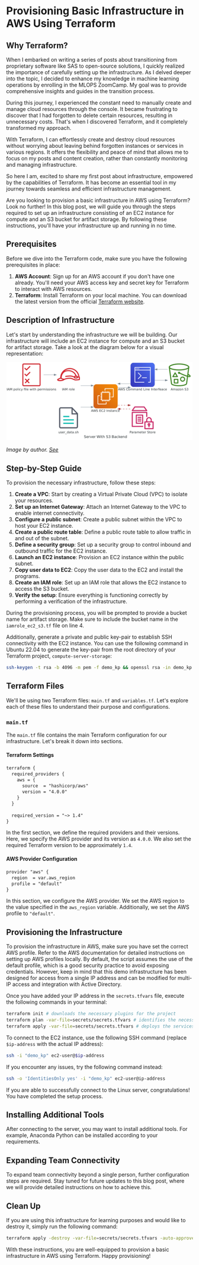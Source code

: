 # Provisioning Basic Infrastructure in AWS Using Terraform

## Why Terraform?

When I embarked on writing a series of posts about transitioning from proprietary software like SAS to open-source solutions, I quickly realized the importance of carefully setting up the infrastructure. As I delved deeper into the topic, I decided to enhance my knowledge in machine learning operations by enrolling in the MLOPS ZoomCamp. My goal was to provide comprehensive insights and guides in the transition process.

During this journey, I experienced the constant need to manually create and manage cloud resources through the console. It became frustrating to discover that I had forgotten to delete certain resources, resulting in unnecessary costs. That's when I discovered Terraform, and it completely transformed my approach.

With Terraform, I can effortlessly create and destroy cloud resources without worrying about leaving behind forgotten instances or services in various regions. It offers the flexibility and peace of mind that allows me to focus on my posts and content creation, rather than constantly monitoring and managing infrastructure.

So here I am, excited to share my first post about infrastructure, empowered by the capabilities of Terraform. It has become an essential tool in my journey towards seamless and efficient infrastructure management.

Are you looking to provision a basic infrastructure in AWS using Terraform? Look no further! In this blog post, we will guide you through the steps required to set up an infrastructure consisting of an EC2 instance for compute and an S3 bucket for artifact storage. By following these instructions, you'll have your infrastructure up and running in no time.

## Prerequisites

Before we dive into the Terraform code, make sure you have the following prerequisites in place:

1. **AWS Account**: Sign up for an AWS account if you don't have one already. You'll need your AWS access key and secret key for Terraform to interact with AWS resources.
2. **Terraform**: Install Terraform on your local machine. You can download the latest version from the official [Terraform website](https://developer.hashicorp.com/terraform/tutorials/aws-get-started/install-cli).

## Description of Infrastructure

Let's start by understanding the infrastructure we will be building. Our infrastructure will include an EC2 instance for compute and an S3 bucket for artifact storage. Take a look at the diagram below for a visual representation:

![Infrastructure Diagram](../images/server_with_s3_backend.png)

_Image by author. [See](../images/diagram_ec2_s3.py)_

## Step-by-Step Guide

To provision the necessary infrastructure, follow these steps:

1. **Create a VPC**: Start by creating a Virtual Private Cloud (VPC) to isolate your resources.
2. **Set up an Internet Gateway**: Attach an Internet Gateway to the VPC to enable internet connectivity.
3. **Configure a public subnet**: Create a public subnet within the VPC to host your EC2 instance.
4. **Create a public route table**: Define a public route table to allow traffic in and out of the subnet.
5. **Define a security group**: Set up a security group to control inbound and outbound traffic for the EC2 instance.
6. **Launch an EC2 instance**: Provision an EC2 instance within the public subnet.
7. **Copy user data to EC2**: Copy the user data to the EC2 and install the programs.
8. **Create an IAM role**: Set up an IAM role that allows the EC2 instance to access the S3 bucket.
9. **Verify the setup**: Ensure everything is functioning correctly by performing a verification of the infrastructure.

During the provisioning process, you will be prompted to provide a bucket name for artifact storage. Make sure to include the bucket name in the `iamrole_ec2_s3.tf` file on line 4.

Additionally, generate a private and public key-pair to establish SSH connectivity with the EC2 instance. You can use the following command in Ubuntu 22.04 to generate the key-pair from the root directory of your Terraform project, `compute-server-storage`:

```bash
ssh-keygen -t rsa -b 4096 -m pem -f demo_kp && openssl rsa -in demo_kp -outform pem && chmod 400 demo_kp.pem
```

## Terraform Files

We'll be using two Terraform files: `main.tf` and `variables.tf`. Let's explore each of these files to understand their purpose and configurations.

### `main.tf`

The `main.tf` file contains the main Terraform configuration for our infrastructure. Let's break it down into sections.

#### Terraform Settings

```hcl
terraform {
  required_providers {
    aws = {
      source  = "hashicorp/aws"
      version = "4.0.0"
    }
  }

  required_version = "~> 1.4"
}
```

In the first section, we define the required providers and their versions. Here, we specify the AWS provider and its version as `4.0.0`. We also set the required Terraform version to be approximately `1.4`.

#### AWS Provider Configuration

```hcl
provider "aws" {
  region  = var.aws_region
  profile = "default"
}
```

In this section, we configure the AWS provider. We set the AWS region to the value specified in the `aws_region` variable. Additionally, we set the AWS profile to `"default"`.

## Provisioning the Infrastructure

To provision the infrastructure in AWS, make sure you have set the correct AWS profile. Refer to the AWS documentation for detailed instructions on setting up AWS profiles locally. By default, the script assumes the use of the default profile, which is a good security practice to avoid exposing credentials. However, keep in mind that this demo infrastructure has been designed for access from a single IP address and can be modified for multi-IP access and integration with Active Directory.

Once you have added your IP address in the `secrets.tfvars` file, execute the following commands in your terminal:

```sh
terraform init # downloads the necessary plugins for the project
terraform plan -var-file=secrets/secrets.tfvars # identifies the necessary changes, including infrastructure to be provisioned
terraform apply -var-file=secrets/secrets.tfvars # deploys the services in AWS
```

To connect to the EC2 instance, use the following SSH command (replace `$ip-address` with the actual IP address):

```sh
ssh -i "demo_kp" ec2-user@$ip-address
```

If you encounter any issues, try the following command instead:

```sh
ssh -o 'IdentitiesOnly yes' -i "demo_kp" ec2-user@ip-address
```

If you are able to successfully connect to the Linux server, congratulations! You have completed the setup process.

## Installing Additional Tools

After connecting to the server, you may want to install additional tools. For example, Anaconda Python can be installed according to your requirements.

## Expanding Team Connectivity

To expand team connectivity beyond a single person, further configuration steps are required. Stay tuned for future updates to this blog post, where we will provide detailed instructions on how to achieve this.

## Clean Up

If you are using this infrastructure for learning purposes and would like to destroy it, simply run the following command:

```sh
terraform apply -destroy -var-file=secrets/secrets.tfvars -auto-approve
```

With these instructions, you are well-equipped to provision a basic infrastructure in AWS using Terraform. Happy provisioning!